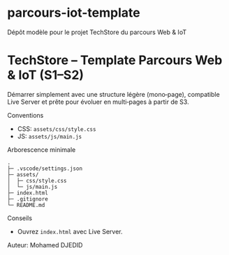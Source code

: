 # parcours-iot-template
Dépôt modèle pour le projet TechStore du parcours Web & IoT
# TechStore – Template Parcours Web & IoT (S1–S2)

Démarrer simplement avec une structure légère (mono‑page), compatible Live Server et prête pour évoluer en multi‑pages à partir de S3.

Conventions
- CSS: `assets/css/style.css`
- JS: `assets/js/main.js`

Arborescence minimale
```
.
├─ .vscode/settings.json
├─ assets/
│  ├─ css/style.css
│  └─ js/main.js
├─ index.html
├─ .gitignore
└─ README.md
```

Conseils
- Ouvrez `index.html` avec Live Server.

Auteur: Mohamed DJEDID